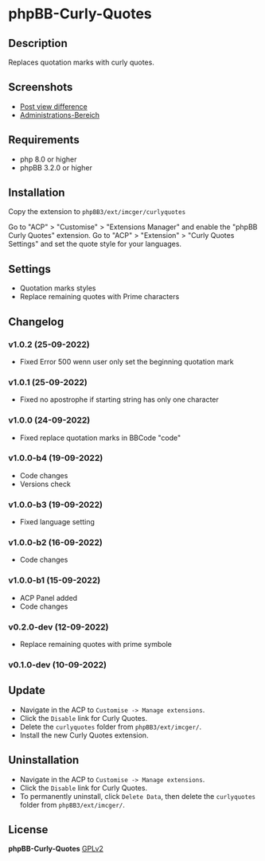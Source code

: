 # phpBB-Curly-Quotes

## Description

Replaces quotation marks with curly quotes.

## Screenshots
- [Post view difference](https://raw.githubusercontent.com/IMC-GER/images/main/screenshots/curlyquotes/de/post.jpg?raw=true)
- [Administrations-Bereich](https://raw.githubusercontent.com/IMC-GER/images/main/screenshots/curlyquotes/de/acp_settings.jpg?raw=true)

## Requirements
- php 8.0 or higher
- phpBB 3.2.0 or higher

## Installation

Copy the extension to `phpBB3/ext/imcger/curlyquotes`

Go to "ACP" > "Customise" > "Extensions Manager" and enable the "phpBB Curly Quotes" extension.
Go to "ACP" > "Extension" > "Curly Quotes Settings" and set the quote style for your languages.

## Settings
- Quotation marks styles
- Replace remaining quotes with Prime characters

## Changelog

### v1.0.2 (25-09-2022)
- Fixed Error 500 wenn user only set the beginning quotation mark

### v1.0.1 (25-09-2022)
- Fixed no apostrophe if starting string has only one character

### v1.0.0 (24-09-2022)
- Fixed replace quotation marks in BBCode "code"

### v1.0.0-b4 (19-09-2022)
- Code changes
- Versions check

### v1.0.0-b3 (19-09-2022)
- Fixed language setting

### v1.0.0-b2 (16-09-2022)
- Code changes

### v1.0.0-b1 (15-09-2022)
- ACP Panel added
- Code changes

### v0.2.0-dev (12-09-2022)
- Replace remaining quotes with prime symbole

### v0.1.0-dev (10-09-2022)

## Update
- Navigate in the ACP to `Customise -> Manage extensions`.
- Click the `Disable` link for Curly Quotes.
- Delete the `curlyquotes` folder from `phpBB3/ext/imcger/`.
- Install the new Curly Quotes extension.
 
## Uninstallation
- Navigate in the ACP to `Customise -> Manage extensions`.
- Click the `Disable` link for Curly Quotes.
- To permanently uninstall, click `Delete Data`, then delete the `curlyquotes` folder from `phpBB3/ext/imcger/`.

## License
**phpBB-Curly-Quotes**
[GPLv2](https://www.gnu.org/licenses/old-licenses/gpl-2.0.en.html)
